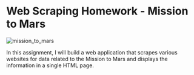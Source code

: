 # Web Scraping Homework - Mission to Mars

![mission_to_mars](https://user-images.githubusercontent.com/82190357/133738264-30fdb6d5-2d5a-4f31-847e-497d4abfdbac.png)

In this assignment, I will build a web application that scrapes various websites for data related to the Mission to Mars and displays the information in a single HTML page. 
